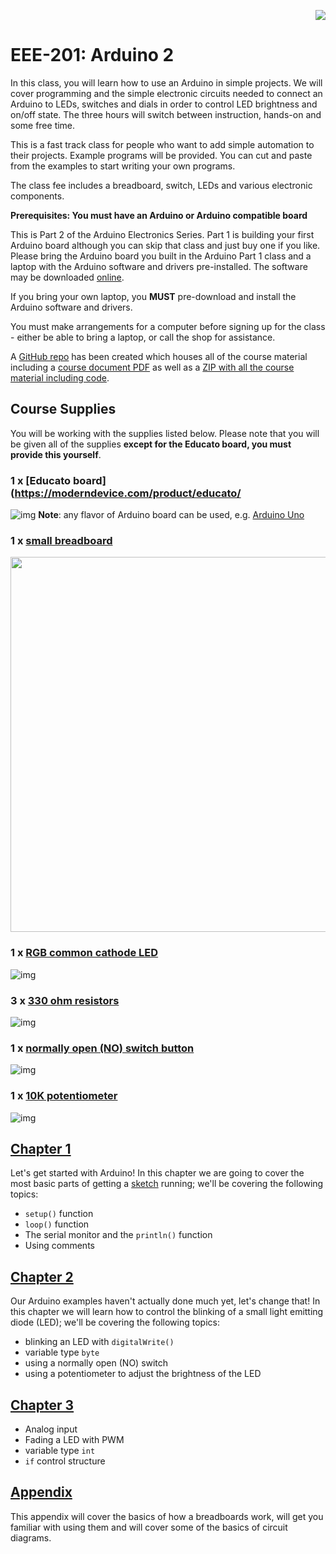 <p align="right">
    <img src="https://cdn.rawgit.com/ConstantinoSchillebeeckx/Techshop-EEE-201/master/TS_logo.png">
</p>

# EEE-201: Arduino 2

In this class, you will learn how to use an Arduino in simple projects.  We will cover programming and the simple electronic circuits needed to connect an Arduino to LEDs, switches and dials in order to control LED brightness and on/off state.  The three hours will switch between instruction, hands-on and some free time.  

This is a fast track class for people who want to add simple automation to their projects. Example programs will be provided. You can cut and paste from the examples to start writing your own programs.

The class fee includes a breadboard, switch, LEDs and various electronic components.

**Prerequisites: You must have an Arduino or Arduino compatible board**

This is Part 2 of the Arduino Electronics Series. Part 1 is building your first Arduino board although you can skip that class and just buy one if you like. Please bring the Arduino board you built in the Arduino Part 1 class and a laptop with the Arduino software and drivers pre-installed. The software may be downloaded [online](https://www.arduino.cc/en/Main/Software).

If you bring your own laptop, you **MUST** pre-download and install the Arduino software and drivers.

You must make arrangements for a computer before signing up for the class - either be able to bring a laptop, or call the shop for assistance.

A [GitHub repo](https://github.com/techshop/EEE-201) has been created which houses all of the course material including a [course document PDF](https://github.com/techshop/EEE-201/blob/master/EEE-201.pdf) as well as a [ZIP with all the course material including code](https://github.com/techshop/EEE-201/archive/v1.1.zip).


## Course Supplies

You will be working with the supplies listed below.  Please note that you will be given all of the supplies **except for the Educato board, you must provide this yourself**.

### 1 x [Educato board](https://moderndevice.com/product/educato/
![img](https://moderndevice.com/wp-content/uploads/2014/03/educato.jpg)
**Note**: any flavor of Arduino board can be used, e.g. [Arduino Uno](https://en.wikipedia.org/wiki/List_of_Arduino_boards_and_compatible_systems)

### 1 x [small breadboard](https://www.sparkfun.com/products/12002) 
<img src="https://cdn-shop.adafruit.com/970x728/64-01.jpg" width=600 />

### 1 x [RGB common cathode LED](https://www.sparkfun.com/products/11679) 
![img](https://cdn.sparkfun.com//assets/parts/9/7/00105-03-L.jpg)

### 3 x [330 ohm resistors](https://www.sparkfun.com/products/11507) 
![img](https://cdn.sparkfun.com//assets/parts/7/4/1/7/11507-02.jpg)

### 1 x [normally open (NO) switch button](https://www.sparkfun.com/products/9190) 
![img](https://cdn.sparkfun.com//assets/parts/2/6/2/9/09190-03-L.jpg)

### 1 x [10K potentiometer](https://www.sparkfun.com/products/9806) 
![img](https://cdn.sparkfun.com//assets/parts/3/8/2/3/09806-01.jpg)

## [Chapter 1](https://github.com/techshop/EEE-201/tree/master/chapter_1)

Let's get started with Arduino!  In this chapter we are going to cover the most basic parts of getting a [sketch](https://www.arduino.cc/en/Tutorial/Sketch) running; we'll be covering the following topics:
- `setup()` function
- `loop()` function
- The serial monitor and the `println()` function
- Using comments


## [Chapter 2](https://github.com/techshop/EEE-201/tree/master/chapter_2)

Our Arduino examples haven't actually done much yet, let's change that!  In this chapter we will learn how to control the blinking of a small light emitting diode (LED); we'll be covering the following topics:
- blinking an LED with `digitalWrite()`
- variable type `byte`
- using a normally open (NO) switch 
- using a potentiometer to adjust the brightness of the LED


## [Chapter 3](https://github.com/techshop/EEE-201/tree/master/chapter_3)

- Analog input
- Fading a LED with PWM
- variable type `int`
- `if` control structure

## [Appendix](https://github.com/techshop/EEE-201/tree/master/appendix)

This appendix will cover the basics of how a breadboards work, will get you familiar with using them and will cover some of the basics of circuit diagrams.

